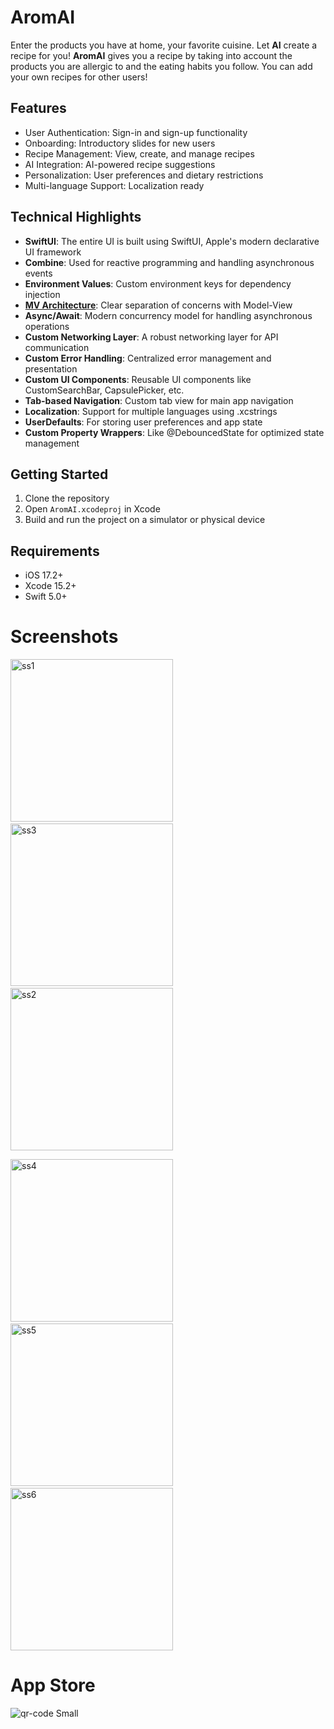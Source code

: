 # AromAI
 Enter the products you have at home, your favorite cuisine. Let **AI** create a recipe for you! **AromAI** gives you a recipe by taking into account the products you are allergic to and the eating habits you follow. You can add your own recipes for other users!

## Features

- User Authentication: Sign-in and sign-up functionality
- Onboarding: Introductory slides for new users
- Recipe Management: View, create, and manage recipes
- AI Integration: AI-powered recipe suggestions
- Personalization: User preferences and dietary restrictions
- Multi-language Support: Localization ready

## Technical Highlights

- **SwiftUI**: The entire UI is built using SwiftUI, Apple's modern declarative UI framework
- **Combine**: Used for reactive programming and handling asynchronous events
- **Environment Values**: Custom environment keys for dependency injection
- **[MV Architecture](https://github.com/onl1ner/swiftui-mv-architecture.git)**: Clear separation of concerns with Model-View
- **Async/Await**: Modern concurrency model for handling asynchronous operations
- **Custom Networking Layer**: A robust networking layer for API communication
- **Custom Error Handling**: Centralized error management and presentation
- **Custom UI Components**: Reusable UI components like CustomSearchBar, CapsulePicker, etc.
- **Tab-based Navigation**: Custom tab view for main app navigation
- **Localization**: Support for multiple languages using .xcstrings
- **UserDefaults**: For storing user preferences and app state
- **Custom Property Wrappers**: Like @DebouncedState for optimized state management

## Getting Started

1. Clone the repository
2. Open `AromAI.xcodeproj` in Xcode
3. Build and run the project on a simulator or physical device

## Requirements

- iOS 17.2+
- Xcode 15.2+
- Swift 5.0+

# Screenshots
<p>
  <img src="https://github.com/user-attachments/assets/6c9af5c7-215f-4c07-bd3c-ea25be9361e6" width="260" alt="ss1" />
  &nbsp
  &nbsp
  <img src="https://github.com/user-attachments/assets/8705a2a0-9c1f-4633-905c-8c25bf0c5f2d" width="260" alt="ss3" />
  &nbsp
  &nbsp
  <img src="https://github.com/user-attachments/assets/38d761b5-e415-4c1b-a1cf-26fa530b58df" width="260" alt="ss2" />
</p>
<p>
  <img src="https://github.com/user-attachments/assets/24ab3645-ae21-45bb-84af-de401a4542ce" width="260" alt="ss4" />
  &nbsp
  &nbsp
  <img src="https://github.com/user-attachments/assets/90f2ef34-7b5f-4f82-afea-71c94ed27cd5" width="260" alt="ss5" />
  &nbsp
  &nbsp
  <img src="https://github.com/user-attachments/assets/bcc7122c-dac6-4263-9798-b4a44186bfa5" width="260" alt="ss6" />
</p>

# App Store
![qr-code Small](https://github.com/user-attachments/assets/a61f3b6e-f97e-4eaa-ac51-b112ae622707)



